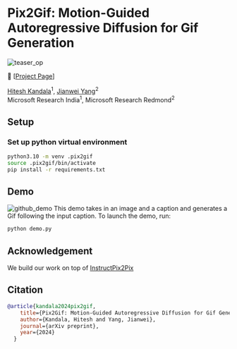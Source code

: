# Pix2Gif: Motion-Guided Autoregressive Diffusion for Gif Generation
![teaser_op](https://github.com/hiteshK03/Pix2Gif/assets/45922320/3d8ca72e-b2f3-48fd-a732-574987454fd3)

<!-- :grapes: \[[arXiv](https://github.com/hiteshK03/Pix2Gif/)\] &nbsp;  -->
:orange: \[[Project Page](https://hiteshk03.github.io/Pix2Gif/)\]

[Hitesh Kandala](https://hiteshk03.github.io/)<sup>1</sup>, [Jianwei Yang](https://jwyang.github.io/)<sup>2</sup>
<br> Microsoft Research India<sup>1</sup>, Microsoft Research Redmond<sup>2</sup>

## Setup
### Set up python virtual environment
```bash
python3.10 -m venv .pix2gif
source .pix2gif/bin/activate
pip install -r requirements.txt
```

## Demo
![github_demo](https://github.com/hiteshK03/Pix2Gif/assets/45922320/e3b1605c-b8e2-4ab7-8329-17d0b611e68b)
This demo takes in an image and a caption and generates a Gif following the input caption. To launch the demo, run:
```bash
python demo.py
```

## Acknowledgement
We build our work on top of [InstructPix2Pix](https://github.com/timothybrooks/instruct-pix2pix)

## Citation
```bibtex
@article{kandala2024pix2gif,
    title={Pix2Gif: Motion-Guided Autoregressive Diffusion for Gif Generation},
    author={Kandala, Hitesh and Yang, Jianwei},
    journal={arXiv preprint},
    year={2024}
  }
